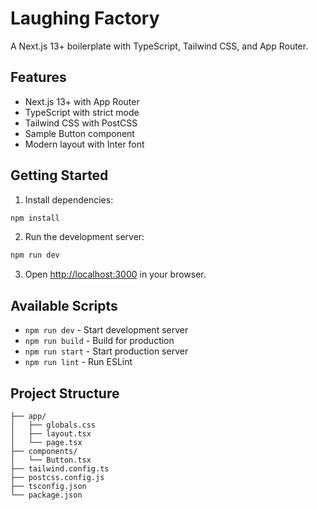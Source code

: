 # Laughing Factory

A Next.js 13+ boilerplate with TypeScript, Tailwind CSS, and App Router.

## Features

- Next.js 13+ with App Router
- TypeScript with strict mode
- Tailwind CSS with PostCSS
- Sample Button component
- Modern layout with Inter font

## Getting Started

1. Install dependencies:
```bash
npm install
```

2. Run the development server:
```bash
npm run dev
```

3. Open [http://localhost:3000](http://localhost:3000) in your browser.

## Available Scripts

- `npm run dev` - Start development server
- `npm run build` - Build for production
- `npm run start` - Start production server
- `npm run lint` - Run ESLint

## Project Structure

```
├── app/
│   ├── globals.css
│   ├── layout.tsx
│   └── page.tsx
├── components/
│   └── Button.tsx
├── tailwind.config.ts
├── postcss.config.js
├── tsconfig.json
└── package.json
``` 
